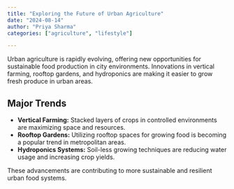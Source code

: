 ```yaml
---
title: "Exploring the Future of Urban Agriculture"
date: "2024-08-14"
author: "Priya Sharma"
categories: ["agriculture", "lifestyle"]

---
```


Urban agriculture is rapidly evolving, offering new opportunities for sustainable food production in city environments. Innovations in vertical farming, rooftop gardens, and hydroponics are making it easier to grow fresh produce in urban areas.

## Major Trends

- **Vertical Farming:** Stacked layers of crops in controlled environments are maximizing space and resources.
- **Rooftop Gardens:** Utilizing rooftop spaces for growing food is becoming a popular trend in metropolitan areas.
- **Hydroponics Systems:** Soil-less growing techniques are reducing water usage and increasing crop yields.

These advancements are contributing to more sustainable and resilient urban food systems.
